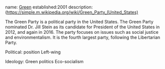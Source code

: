 name: [Green](http://www.gp.org/)
established:2001
description: (https://simple.m.wikipedia.org/wiki/Green_Party_(United_States)

The Green Party is a political party in the United States. 
The Green Party nominated Dr. Jill Stein as its candidate for President of the United States in 2012, and again in 2016. 
The party focuses on issues such as social justice and environmentalism. It is the fourth largest party, following the Libertarian Party.

Political: position Left-wing

Ideology:
Green politics
Eco-socialism
